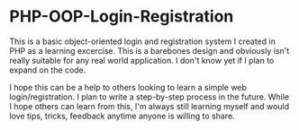 # PHP-OOP-Login-Registration
This is a basic object-oriented login and registration system I created in PHP as a learning excercise. This is a barebones design and obviously isn't really suitable for any real world application. I don't know yet if I plan to expand on the code.


I hope this can be a help to others looking to learn a simple web login/registration. I plan to write a step-by-step process in the future. While I hope others can learn from this, I'm always still learning myself and would love tips, tricks, feedback anytime anyone is willing to share.
